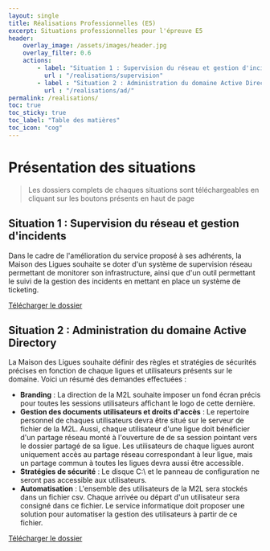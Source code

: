 ```yaml
---
layout: single
title: Réalisations Professionnelles (E5)
excerpt: Situations professionnelles pour l'épreuve E5
header:
    overlay_image: /assets/images/header.jpg
    overlay_filter: 0.6
    actions:
        - label: "Situation 1 : Supervision du réseau et gestion d'incidents"
          url : "/realisations/supervision"
        - label : "Situation 2 : Administration du domaine Active Directory"
          url : "/realisations/ad/"
permalink: /realisations/
toc: true
toc_sticky: true
toc_label: "Table des matières"
toc_icon: "cog"
---
```

# Présentation des situations

> Les dossiers complets de chaques situations sont téléchargeables en cliquant sur les boutons présents en haut de page

## Situation 1 : Supervision du réseau et gestion d'incidents

Dans le cadre de l'amélioration du service proposé à ses adhérents, la Maison des Ligues souhaite se doter d'un système de supervision réseau permettant de monitorer son infrastructure, ainsi que d'un outil permettant le suivi de la gestion des incidents en mettant en place un système de ticketing. 

[Télécharger le dossier](/realisations/supervision)

## Situation 2 : Administration du domaine Active Directory

La Maison des Ligues souhaite définir des règles et stratégies de sécurités précises en fonction de chaque ligues et utilisateurs présents sur le domaine. Voici un résumé des demandes effectuées :

- **Branding** : La direction de la M2L souhaite imposer un fond écran précis pour toutes les sessions utilisateurs affichant le logo de cette dernière.
- **Gestion des documents utilisateurs et droits d'accès** : Le repertoire personnel de chaques utilisateurs devra être situé sur le serveur de fichier de la M2L. Aussi, chaque utilisateur d'une ligue doit bénéficier d'un partage réseau monté à l'ouverture de de sa session pointant vers le dossier partagé de sa ligue. Les utilisateurs de chaque ligues auront uniquement accès au partage réseau correspondant à leur ligue, mais un partage commun à toutes les ligues devra aussi être accessible.
- **Stratégies de sécurité** : Le disque C:\ et le panneau de configuration ne seront pas accessible aux utilisateurs.
- **Automatisation** : L'ensemble des utilisateurs de la M2L sera stockés dans un fichier csv. Chaque arrivée ou départ d'un utilisateur sera consigné dans ce fichier. Le service informatique doit proposer une solution pour automatiser la gestion des utilisateurs à partir de ce fichier.

[Télécharger le dossier](/realisations/supervision)



